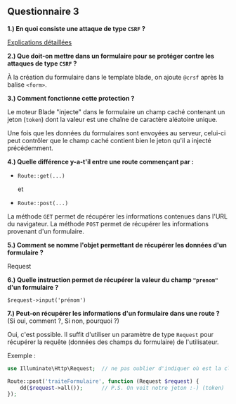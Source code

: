 Questionnaire 3
---------------
**1.) En quoi consiste une attaque de type `CSRF` ?**

[Explications détaillées](https://fr.wikipedia.org/wiki/Cross-site_request_forgery)

**2.) Que doit-on mettre dans un formulaire pour se protéger contre les attaques de type `CSRF` ?**

À la création du formulaire dans le template blade, on ajoute `@crsf` après la balise `<form>`.

**3.) Comment fonctionne cette protection ?**

Le moteur Blade "injecte" dans le formulaire un champ caché contenant un jeton (`token`) dont la valeur est une chaîne de caractère aléatoire unique.

Une fois que les données du formulaires sont envoyées au serveur, celui-ci peut contrôler que le champ caché contient bien le jeton qu'il a injecté précédemment.

**4.) Quelle différence y-a-t'il entre une route commençant par :**

   - `Route::get(...)`

     et

   - `Route::post(...)`

La méthode `GET` permet de récupérer les informations contenues dans l'URL du navigateur. La méthode `POST` permet de récupérer les informations provenant d'un formulaire.

**5.) Comment se nomme l'objet permettant de récupérer les données d'un formulaire ?**

Request

**6.) Quelle instruction permet de récupérer la valeur du champ `"prenom"` d'un formulaire ?**

`$request->input('prénom')`

**7.) Peut-on récupérer les informations d'un formulaire dans une route ?**
		(Si oui, comment ?, Si non, pourquoi ?)

Oui, c'est possible. Il suffit d'utiliser un paramètre de type `Request` pour récupérer la requête (données des champs du formulaire) de l'utilisateur. 

Exemple :

```php
use Illuminate\Http\Request;  // ne pas oublier d'indiquer où est la classe Request !

Route::post('traiteFormulaire', function (Request $request) {
	dd($request->all());      // P.S. On voit notre jeton :-) (token)
});
```